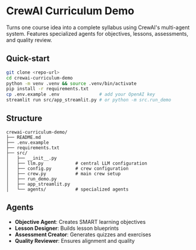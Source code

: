 # CrewAI Curriculum Demo

Turns one course idea into a complete syllabus using CrewAI's multi-agent system.
Features specialized agents for objectives, lessons, assessments, and quality review.

## Quick-start

```bash
git clone <repo-url>
cd crewai-curriculum-demo
python -m venv .venv && source .venv/bin/activate
pip install -r requirements.txt
cp .env.example .env               # add your OpenAI key
streamlit run src/app_streamlit.py # or python -m src.run_demo
```

## Structure

```
crewai-curriculum-demo/
├── README.md
├── .env.example
├── requirements.txt
├── src/
│   ├── __init__.py
│   ├── llm.py            # central LLM configuration
│   ├── config.py         # crew configuration
│   ├── crew.py           # main crew setup
│   ├── run_demo.py
│   ├── app_streamlit.py
│   └── agents/           # specialized agents
```

## Agents

- **Objective Agent**: Creates SMART learning objectives
- **Lesson Designer**: Builds lesson blueprints
- **Assessment Creator**: Generates quizzes and exercises
- **Quality Reviewer**: Ensures alignment and quality
